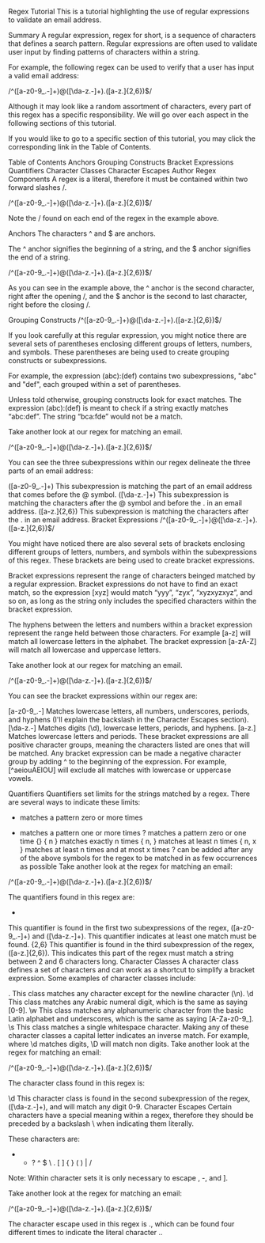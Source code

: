 Regex Tutorial
This is a tutorial highlighting the use of regular expressions to validate an email address.

Summary
A regular expression, regex for short, is a sequence of characters that defines a search pattern. Regular expressions are often used to validate user input by finding patterns of characters within a string.

For example, the following regex can be used to verify that a user has input a valid email address:

/^([a-z0-9_\.-]+)@([\da-z\.-]+)\.([a-z\.]{2,6})$/

Although it may look like a random assortment of characters, every part of this regex has a specific responsibility. We will go over each aspect in the following sections of this tutorial.

If you would like to go to a specific section of this tutorial, you may click the corresponding link in the Table of Contents.

Table of Contents
Anchors
Grouping Constructs
Bracket Expressions
Quantifiers
Character Classes
Character Escapes
Author
Regex Components
A regex is a literal, therefore it must be contained within two forward slashes /.

/^([a-z0-9_\.-]+)@([\da-z\.-]+)\.([a-z\.]{2,6})$/

Note the / found on each end of the regex in the example above.

Anchors
The characters ^ and $ are anchors.

The ^ anchor signifies the beginning of a string, and the $ anchor signifies the end of a string.

/^([a-z0-9_\.-]+)@([\da-z\.-]+)\.([a-z\.]{2,6})$/

As you can see in the example above, the ^ anchor is the second character, right after the opening /, and the $ anchor is the second to last character, right before the closing /.

Grouping Constructs
/^([a-z0-9_\.-]+)@([\da-z\.-]+)\.([a-z\.]{2,6})$/

If you look carefully at this regular expression, you might notice there are several sets of parentheses enclosing different groups of letters, numbers, and symbols. These parentheses are being used to create grouping constructs or subexpressions.

For example, the expression (abc):(def) contains two subexpressions, "abc" and "def", each grouped within a set of parentheses.

Unless told otherwise, grouping constructs look for exact matches. The expression (abc):(def) is meant to check if a string exactly matches “abc:def”. The string “bca:fde” would not be a match.

Take another look at our regex for matching an email.

/^([a-z0-9_\.-]+)@([\da-z\.-]+)\.([a-z\.]{2,6})$/

You can see the three subexpressions within our regex delineate the three parts of an email address:

([a-z0-9_\.-]+)
This subexpression is matching the part of an email address that comes before the @ symbol.
([\da-z\.-]+)
This subexpression is matching the characters after the @ symbol and before the . in an email address.
([a-z\.]{2,6})
This subexpression is matching the characters after the . in an email address.
Bracket Expressions
/^([a-z0-9_\.-]+)@([\da-z\.-]+)\.([a-z\.]{2,6})$/

You might have noticed there are also several sets of brackets enclosing different groups of letters, numbers, and symbols within the subexpressions of this regex. These brackets are being used to create bracket expressions.

Bracket expressions represent the range of characters beinged matched by a regular expression. Bracket expressions do not have to find an exact match, so the expression [xyz] would match “yyy”, “zyx”, “xyzxyzxyz”, and so on, as long as the string only includes the specified characters within the bracket expression.

The hyphens between the letters and numbers within a bracket expression represent the range held between those characters. For example [a-z] will match all lowercase letters in the alphabet. The bracket expression [a-zA-Z] will match all lowercase and uppercase letters.

Take another look at our regex for matching an email.

/^([a-z0-9_\.-]+)@([\da-z\.-]+)\.([a-z\.]{2,6})$/

You can see the bracket expressions within our regex are:

[a-z0-9_\.-]
Matches lowercase letters, all numbers, underscores, periods, and hyphens (I'll explain the backslash in the Character Escapes section).
[\da-z\.-]
Matches digits (\d), lowercase letters, periods, and hyphens.
[a-z\.]
Matches lowercase letters and periods.
These bracket expressions are all positive character groups, meaning the characters listed are ones that will be matched. Any bracket expression can be made a negative character group by adding ^ to the beginning of the expression. For example, [^aeiouAEIOU] will exclude all matches with lowercase or uppercase vowels.

Quantifiers
Quantifiers set limits for the strings matched by a regex. There are several ways to indicate these limits:

* matches a pattern zero or more times
+ matches a pattern one or more times
? matches a pattern zero or one time
{}
{ n } matches exactly n times
{ n, } matches at least n times
{ n, x } matches at least n times and at most x times
? can be added after any of the above symbols for the regex to be matched in as few occurrences as possible
Take another look at the regex for matching an email:

/^([a-z0-9_\.-]+)@([\da-z\.-]+)\.([a-z\.]{2,6})$/

The quantifiers found in this regex are:

+
This quantifier is found in the first two subexpressions of the regex, ([a-z0-9_\.-]+) and ([\da-z\.-]+).
This quantifier indicates at least one match must be found.
{2,6}
This quantifier is found in the third subexpression of the regex, ([a-z\.]{2,6}).
This indicates this part of the regex must match a string between 2 and 6 characters long.
Character Classes
A character class defines a set of characters and can work as a shortcut to simplify a bracket expression. Some examples of character classes include:

.
This class matches any character except for the newline character (\n).
\d
This class matches any Arabic numeral digit, which is the same as saying [0-9].
\w
This class matches any alphanumeric character from the basic Latin alphabet and underscores, which is the same as saying [A-Za-z0-9_].
\s
This class matches a single whitespace character.
Making any of these character classes a capital letter indicates an inverse match. For example, where \d matches digits, \D will match non digits.
Take another look at the regex for matching an email:

/^([a-z0-9_\.-]+)@([\da-z\.-]+)\.([a-z\.]{2,6})$/

The character class found in this regex is:

\d
This character class is found in the second subexpression of the regex, ([\da-z\.-]+), and will match any digit 0-9.
Character Escapes
Certain characters have a special meaning within a regex, therefore they should be preceded by a backslash \ when indicating them literally.

These characters are:

+ * ? ^ $ \ . [ ] { } ( ) | /

Note: Within character sets it is only necessary to escape \, -, and ].

Take another look at the regex for matching an email:

/^([a-z0-9_\.-]+)@([\da-z\.-]+)\.([a-z\.]{2,6})$/

The character escape used in this regex is \., which can be found four different times to indicate the literal character ..